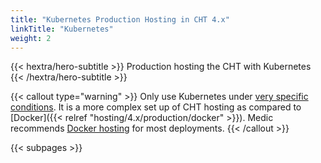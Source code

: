 ```yaml
---
title: "Kubernetes Production Hosting in CHT 4.x"
linkTitle: "Kubernetes"
weight: 2
---
```


{{< hextra/hero-subtitle >}}
  Production hosting the CHT with Kubernetes
{{< /hextra/hero-subtitle >}}

{{< callout type="warning" >}}
Only use Kubernetes under [very specific conditions](/hosting/kubernetes-vs-docker/). It is a more complex set up of CHT hosting as compared to [Docker]({{< relref "hosting/4.x/production/docker" >}}).  Medic recommends [Docker hosting](/hosting/4.x/production/docker/) for most deployments.
{{< /callout >}}

{{< subpages >}}


